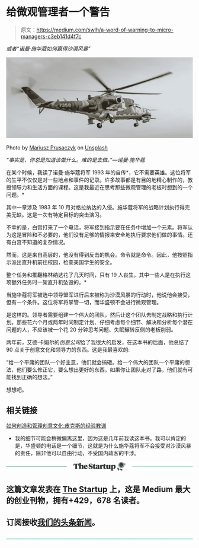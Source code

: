 # 给微观管理者一个警告

> 原文：<https://medium.com/swlh/a-word-of-warning-to-micro-managers-c3eb141d4f7c>

*或者“诺曼·施华蔻如何赢得沙漠风暴”*

![](img/053065c3ba3b87ed566aa94e3a5031c9.png)

Photo by [Mariusz Prusaczyk](https://unsplash.com/photos/xYrTdhysQY0?utm_source=unsplash&utm_medium=referral&utm_content=creditCopyText) on [Unsplash](https://unsplash.com/search/photos/war?utm_source=unsplash&utm_medium=referral&utm_content=creditCopyText)

*“事实是，你总是知道该做什么。难的是去做。”—诺曼·施华蔻*

在某个时候，我读了诺曼·施华蔻将军 1993 年的自传*，它不需要英雄。这位将军的生平不仅仅是对一些地点和事件的记录。许多故事都是有目的地精心制作的，教授领导力和生活方面的课程。这是我最近在思考那些微观管理的老板时想到的一个问题。*

其中一章涉及 1983 年 10 月对格拉纳达的入侵。施华蔻将军的战略计划执行得完美无缺。这是一次有特定目标的突击演习。

不幸的是，白宫打来了一个电话，将军接到指示要在任务中增加一个元素。将军认为这是冒险和不必要的，他们没有足够的情报来安全地执行要求他们做的事情。还有白宫不知道的复杂情况。

然而，这是来自高层的，他没有得到反击的机会。命令就是命令。因此，他按照指示派出直升机前往校园，检查美国学生的安全。

整个任务和推翻格林纳达花了几天时间，只有 19 人丧生，其中一些人是在执行这项额外任务时一架直升机坠毁的。*

当施华蔻将军被选中领导盟军进行后来被称为沙漠风暴的行动时，他说他会接受，但有一个条件。这位将军将掌管一切，而华盛顿不会进行微观管理。

是这样的。领导者需要组建一个伟大的团队，然后让这个团队去制定战略和执行计划。那些花六个月或两年时间制定计划、仔细考虑每个细节、解决和分析每个潜在问题的人，不应该被一个花 20 分钟思考问题、失眠辗转反侧的老板削弱。

两年前，艾德·卡姆尔的*创意公司*给了我很大的启发，在这本书的后面，他总结了 90 点关于创意文化和领导力的东西。这是我最喜欢的:

“给一个平庸的团队一个好主意，他们就会搞砸。给一个伟大的团队一个平庸的想法，他们要么修正它，要么想出更好的东西。如果你让团队走对了路，他们就有可能找到正确的想法。”

想想吧。

## 相关链接

[如何创造和管理创意文化:皮克斯的经验教训](https://pioneerproductions.blogspot.com/2017/06/how-to-create-and-manage-creative.html)

*   我的细节可能会稍微偏离这里，因为这是几年前我读这本书。我可以肯定的是，华盛顿的电话是一个细节，这就是为什么施华蔻将军不会接受对沙漠风暴的责任，除非他可以自由行动，不受国内政客的干涉。

[![](img/308a8d84fb9b2fab43d66c117fcc4bb4.png)](https://medium.com/swlh)

## 这篇文章发表在 [The Startup](https://medium.com/swlh) 上，这是 Medium 最大的创业刊物，拥有+429，678 名读者。

## 订阅接收[我们的头条新闻](https://growthsupply.com/the-startup-newsletter/)。

[![](img/b0164736ea17a63403e660de5dedf91a.png)](https://medium.com/swlh)